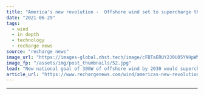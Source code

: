 ```yaml
---
title: "America's new revolution -  Offshore wind set to supercharge the US energy transition"
date: "2021-06-29"
tags: 
  - wind
  - in depth
  - technology
  - recharge news
source: "recharge news"
image_url: "https://images-global.nhst.tech/image/cFBTaERUY2J0U05YNHpWMmJtczdmRWtRMXNQRjBacUtGamkvcXVXeklRbz0=/nhst/binary/ff6714f803fbcf21884610ef5b40cfe6"
image_fp: "/assets/img/post_thumbnails/52.jpg"
lead: "New national goal of 30GW of offshore wind by 2030 would supercharge the US energy transition, but will such a big ambition be achievable? asks Darius Snieckus"
article_url: "https://www.rechargenews.com/wind/americas-new-revolution-offshore-wind-set-to-supercharge-the-us-energy-transition/2-1-1029074"
---
```


---
